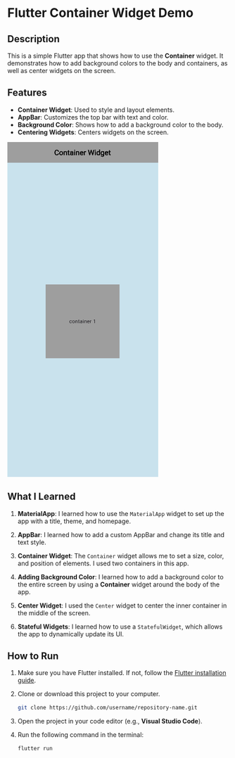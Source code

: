 # Flutter Container Widget Demo

## Description

This is a simple Flutter app that shows how to use the **Container** widget. It demonstrates how to add background colors to the body and containers, as well as center widgets on the screen.

## Features

- **Container Widget**: Used to style and layout elements.
- **AppBar**: Customizes the top bar with text and color.
- **Background Color**: Shows how to add a background color to the body.
- **Centering Widgets**: Centers widgets on the screen.
 <img src="container_widget.PNG">  

 
 ## What I Learned

1. **MaterialApp**: I learned how to use the `MaterialApp` widget to set up the app with a title, theme, and homepage.
   
2. **AppBar**: I learned how to add a custom AppBar and change its title and text style.

3. **Container Widget**: The `Container` widget allows me to set a size, color, and position of elements. I used two containers in this app.

4. **Adding Background Color**: I learned how to add a background color to the entire screen by using a **Container** widget around the body of the app.

5. **Center Widget**: I used the `Center` widget to center the inner container in the middle of the screen.

6. **Stateful Widgets**: I learned how to use a `StatefulWidget`, which allows the app to dynamically update its UI.


## How to Run

1. Make sure you have Flutter installed. If not, follow the [Flutter installation guide](https://flutter.dev/docs/get-started/install).
   
2. Clone or download this project to your computer.
    ```bash
   git clone https://github.com/username/repository-name.git


4. Open the project in your code editor (e.g., **Visual Studio Code**).

5. Run the following command in the terminal:
   ```bash
   flutter run
